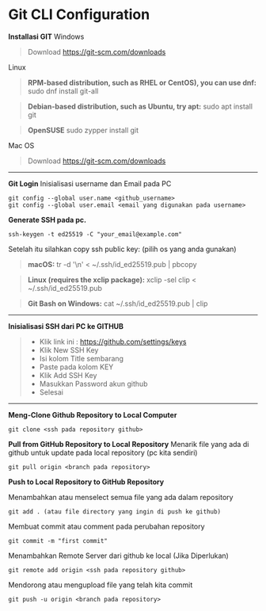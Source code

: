 # Git CLI Configuration

**Installasi GIT**
Windows
> Download https://git-scm.com/downloads

Linux
    
> **RPM-based distribution, such as RHEL or CentOS), you can use dnf:**
sudo dnf install git-all

> **Debian-based distribution, such as Ubuntu, try apt:**
sudo apt install git

> **OpenSUSE**
sudo zypper install git

Mac OS
> Download https://git-scm.com/downloads

---


**Git Login**
Inisialisasi username dan Email pada PC

    git config --global user.name <github_username>
    git config --global user.email <email yang digunakan pada username>

**Generate SSH pada pc.**

    ssh-keygen -t ed25519 -C "your_email@example.com"

Setelah itu silahkan copy ssh public key: (pilih os yang anda gunakan)

> **macOS:**
tr -d '\n' < ~/.ssh/id_ed25519.pub | pbcopy

> **Linux (requires the xclip package):**
xclip -sel clip < ~/.ssh/id_ed25519.pub

> **Git Bash on Windows:**
cat ~/.ssh/id_ed25519.pub | clip

---

**Inisialisasi SSH dari PC ke GITHUB**
> - Klik link ini : https://github.com/settings/keys
> - Klik New SSH Key
> - Isi kolom Title sembarang
> - Paste pada kolom KEY
> - Klik Add SSH Key
> - Masukkan Password akun github
> - Selesai

---

**Meng-Clone Github Repository to Local Computer**
    
    git clone <ssh pada repository github>

**Pull from GitHub Repository to Local Repository**
Menarik file yang ada di github untuk update pada local repository (pc kita sendiri)

    git pull origin <branch pada repository>

**Push to Local Repository to GitHub Repository**

Menambahkan atau menselect semua file yang ada dalam repository

    git add . (atau file directory yang ingin di push ke github)

Membuat commit atau comment pada perubahan repository

    git commit -m "first commit"

Menambahkan Remote Server dari github ke local (Jika Diperlukan)

    git remote add origin <ssh pada repository github>

Mendorong atau mengupload file yang telah kita commit
    
    git push -u origin <branch pada repository>
